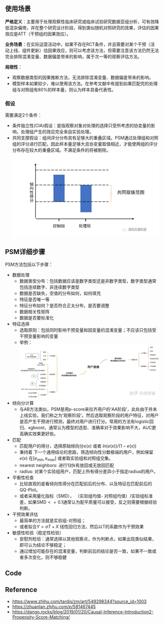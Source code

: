 ## 使用场景
**严格定义**：主要用于处理观察性临床研究或临床试验研究数据亚组分析，可有效降低混杂偏倚，并在整个研究设计阶段，得到类似随机对照研究的效果，评估的因果效应是ATT（干预组的因果效应）。

**业务场景**：在实际运营活动中，如果不存在RCT条件，并且需要对某个干预（活动上线、组件更新）估因果效应，则可以考虑该方法，但需要注意该方法仍然无法完全排除混淆变量、数据偏差带来的影响，属于次一等的观察评估方法。

**局限性**：
- 观察数据类型的因果推断方法，无法排除混淆变量、数据偏差带来的影响。
- 模型样本如果较少，难以使用该方法。在参考文献中有提到如果匹配完的处理组与对照组有80%的样本量，则认为样本具备代表性。


### 假设
需要满足2个条件：
- 条件独立性(CIA)假设：是指观察对象对处理的选择只受所考虑的协变量的影响，处理组产生的效应完全来自实验处理。
- 共同支撑假设：组间评分分布具有足够大的重叠区域。PSM通过处理组和对照组的评分进行匹配，因此样本量足够大且协变量取值相近，才能使两组的评分分布存在较大的重叠区域。不满足条件的将被剔除。
![alt text](image.png)

## PSM详细步骤
PSM方法包括以下步骤：
- 数据处理
    - 数据类型分布：包括数据应该是数字类型还是非数字类型，数字类型通常包括连续数字、非连续数字类型
    - 数据是否缺失，空值的分布如何，如何填充
    - 特征是否唯一等
    - 特征分布如何？是否符合正太分布，是否要调整
    - 数据相关性矩阵
    - 数据是否要标准化
- 特征选择
    - 选取原则：包括同时影响干预变量和因变量的混淆变量；不应该只包括受干预变量影响的变量
    - 举例：
![alt text](image1.png)
- 倾向分计算
    - 与AB方法类似，PSM是用p-score来拉齐用户的‘AA阶段’，此处由于并未上线实验，我们称之为‘观察阶段’。然后选取观察阶段的用户特征，对用户是否产生干预进行预测，最终对用户进行打分。常用的方法有logistic回归、xgboost，通常认为模型的选型、准确率对于效果影响不大，AUC更高确实效果更好些。
- 匹配
    - 匹配用户的得分，选择原始倾向分$e(x)$ 或者 $ln(e(x))/(1-e(x))$
    - 秉持着 下一个通用结论的思路，筛选倾向性分数极端的用户，例如保留$e(x)$ 在$[e_{min},e_{max}]$ 或者取实验组和对照组交集。
    - nearest neighbors: 进行1对k有放回或无放回匹配
    - radius: 对某个实验组用户，匹配上所有得分差异小于指定radius的用户。
- 平衡性检查
    - 比较直观的是看倾向性得分在匹配前后的分布、以及特征在匹配前后的 QQ-Plot。
    - 或者采用量化指标（SMD）， （实验组均值- 对照组均值）/实验组标准差，如果SMD$<=0.1$通常认为配平质量可以接受，反之则需要根据经验判断。
- 干预效果评估
    - 最简单的方法就是实验组-对照组；
    - 或者拟合$Y=\sigma T + X$ 线性回归方法，然后以T的系数作为干预效果
- 敏感性检验（稳定性检验）
    - 安慰剂检验：通常选择以其他观察点，作为判断点，如果出现类似结果，即可认为结论不够稳定；
    - 通过增加可能存在的混淆变量，判断前后的结论是否一致，如果不一致或者多次变化，则不够稳健

## Code 





## Reference
- https://www.zhihu.com/tardis/zm/art/549298344?source_id=1003
- https://zhuanlan.zhihu.com/p/581467445
- https://dango.rocks/blog/2019/01/20/Causal-Inference-Introduction2-Propensity-Score-Matching/